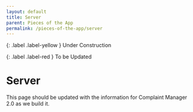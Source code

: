 ```yaml
---
layout: default
title: Server
parent: Pieces of the App
permalink: /pieces-of-the-app/server
---
```


{: .label .label-yellow }
Under Construction

{: .label .label-red }
To be Updated

# Server

This page should be updated with the information for Complaint Manager 2.0 as we build it.
